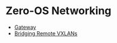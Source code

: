 # Zero-OS Networking

* [Gateway](gateway/README.md)
* [Bridging Remote VXLANs](gateway/bridgingVXLANS.md) 
